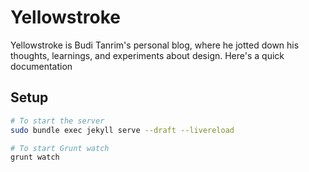 # Yellowstroke
Yellowstroke is Budi Tanrim's personal blog, where he jotted down his thoughts, learnings, and experiments about design.
Here's a quick documentation

## Setup

``` bash
# To start the server
sudo bundle exec jekyll serve --draft --livereload

# To start Grunt watch
grunt watch

```
